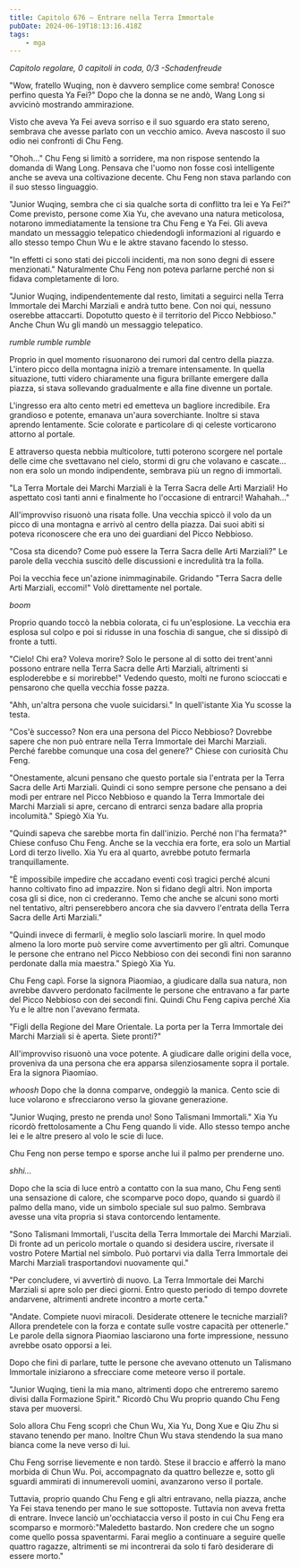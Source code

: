 ```yaml
---
title: Capitolo 676 – Entrare nella Terra Immortale
pubDate: 2024-06-19T18:13:16.418Z
tags:
    - mga
---
```



<em>Capitolo regolare,
0 capitoli in coda, 0/3
-Schadenfreude</em>


"Wow, fratello Wuqing, non è davvero semplice come sembra! Conosce perfino questa Ya Fei?" Dopo che la donna se ne andò, Wang Long si avvicinò mostrando ammirazione.


Visto che aveva Ya Fei aveva sorriso e il suo sguardo era stato sereno, sembrava che avesse parlato con un vecchio amico. Aveva nascosto il suo odio nei confronti di Chu Feng.


"Ohoh..." Chu Feng si limitò a sorridere, ma non rispose sentendo la domanda di Wang Long. Pensava che l'uomo non fosse così intelligente anche se aveva una coltivazione decente. Chu Feng non stava parlando con il suo stesso linguaggio.


"Junior Wuqing, sembra che ci sia qualche sorta di conflitto tra lei e Ya Fei?" Come previsto, persone come Xia Yu, che avevano una natura meticolosa, notarono immediatamente la tensione tra Chu Feng e Ya Fei. Gli aveva mandato un messaggio telepatico chiedendogli informazioni al riguardo e allo stesso tempo Chun Wu e le aktre stavano facendo lo stesso.


"In effetti ci sono stati dei piccoli incidenti, ma non sono degni di essere menzionati." Naturalmente Chu Feng non poteva parlarne perché non si fidava completamente di loro.


"Junior Wuqing, indipendentemente dal resto, limitati a seguirci nella Terra Immortale dei Marchi Marziali e andrà tutto bene. Con noi qui, nessuno oserebbe attaccarti. Dopotutto questo è il territorio del Picco Nebbioso." Anche Chun Wu gli mandò un messaggio telepatico.


*rumble rumble rumble*


Proprio in quel momento risuonarono dei rumori dal centro della piazza. L'intero picco della montagna iniziò a tremare intensamente. In quella situazione, tutti videro chiaramente una figura brillante emergere dalla piazza, si stava sollevando gradualmente e alla fine divenne un portale.


L'ingresso era alto cento metri ed emetteva un bagliore incredibile. Era grandioso e potente, emanava un'aura soverchiante. Inoltre si stava aprendo lentamente. Scie colorate e particolare di qi celeste vorticarono attorno al portale.


E attraverso questa nebbia multicolore, tutti poterono scorgere nel portale delle cime che svettavano nel cielo, stormi di gru che volavano e cascate... non era solo un mondo indipendente, sembrava più un regno di immortali.


"La Terra Mortale dei Marchi Marziali è la Terra Sacra delle Arti Marziali! Ho aspettato così tanti anni e finalmente ho l'occasione di entrarci! Wahahah..."


All'improvviso risuonò una risata folle. Una vecchia spiccò il volo da un picco di una montagna e arrivò al centro della piazza. Dai suoi abiti si poteva riconoscere che era uno dei guardiani del Picco Nebbioso.


"Cosa sta dicendo? Come può essere la Terra Sacra delle Arti Marziali?" Le parole della vecchia suscitò delle discussioni e incredulità tra la folla.


Poi la vecchia fece un'azione inimmaginabile. Gridando "Terra Sacra delle Arti Marziali, eccomi!" Volò direttamente nel portale.


*boom*


Proprio quando toccò la nebbia colorata, ci fu un'esplosione. La vecchia era esplosa sul colpo e poi si ridusse in una foschia di sangue, che si dissipò di fronte a tutti.


"Cielo! Chi era? Voleva morire? Solo le persone al di sotto dei trent'anni possono entrare nella Terra Sacra delle Arti Marziali, altrimenti si esploderebbe e si morirebbe!" Vedendo questo, molti ne furono scioccati e pensarono che quella vecchia fosse pazza.


"Ahh, un'altra persona che vuole suicidarsi." In quell'istante Xia Yu scosse la testa.


"Cos'è successo? Non era una persona del Picco Nebbioso? Dovrebbe sapere che non può entrare nella Terra Immortale dei Marchi Marziali. Perché farebbe comunque una cosa del genere?" Chiese con curiosità Chu Feng.


"Onestamente, alcuni pensano che questo portale sia l'entrata per la Terra Sacra delle Arti Marziali. Quindi ci sono sempre persone che pensano a dei modi per entrare nel Picco Nebbioso e quando la Terra Immortale dei Marchi Marziali si apre, cercano di entrarci senza badare alla propria incolumità." Spiegò Xia Yu.


"Quindi sapeva che sarebbe morta fin dall'inizio. Perché non l'ha fermata?" Chiese confuso Chu Feng. Anche se la vecchia era forte, era solo un Martial Lord di terzo livello. Xia Yu era al quarto, avrebbe potuto fermarla tranquillamente.


"È impossibile impedire che accadano eventi così tragici perché alcuni hanno coltivato fino ad impazzire. Non si fidano degli altri. Non importa cosa gli si dice, non ci crederanno. Temo che anche se alcuni sono morti nel tentativo, altri penserebbero ancora che sia davvero l'entrata della Terra Sacra delle Arti Marziali."


"Quindi invece di fermarli, è meglio solo lasciarli morire. In quel modo almeno la loro morte può servire come avvertimento per gli altri. Comunque le persone che entrano nel Picco Nebbioso con dei secondi fini non saranno perdonate dalla mia maestra." Spiegò Xia Yu.


Chu Feng capì. Forse la signora Piaomiao, a giudicare dalla sua natura, non avrebbe davvero perdonato facilmente le persone che entravano a far parte del Picco Nebbioso con dei secondi fini. Quindi Chu Feng capiva perché Xia Yu e le altre non l'avevano fermata.


"Figli della Regione del Mare Orientale. La porta per la Terra Immortale dei Marchi Marziali si è aperta. Siete pronti?"


All'improvviso risuonò una voce potente. A giudicare dalle origini della voce, proveniva da una persona che era apparsa silenziosamente sopra il portale. Era la signora Piaomiao.


*whoosh* Dopo che la donna comparve, ondeggiò la manica. Cento scie di luce volarono e sfrecciarono verso la giovane generazione.


"Junior Wuqing, presto ne prenda uno! Sono Talismani Immortali." Xia Yu ricordò frettolosamente a Chu Feng quando li vide. Allo stesso tempo anche lei e le altre presero al volo le scie di luce.


Chu Feng non perse tempo e sporse anche lui il palmo per prenderne uno.


*shhi...*


Dopo che la scia di luce entrò a contatto con la sua mano, Chu Feng sentì una sensazione di calore, che scomparve poco dopo, quando si guardò il palmo della mano, vide un simbolo speciale sul suo palmo. Sembrava avesse una vita propria si stava contorcendo lentamente.


"Sono Talismani Immortali, l'uscita della Terra Immortale dei Marchi Marziali. Di fronte ad un pericolo mortale o quando si desidera uscire, riversate il vostro Potere Martial nel simbolo. Può portarvi via dalla Terra Immortale dei Marchi Marziali trasportandovi nuovamente qui."


"Per concludere, vi avvertirò di nuovo. La Terra Immortale dei Marchi Marziali si apre solo per dieci giorni. Entro questo periodo di tempo dovrete andarvene, altrimenti andrete incontro a morte certa."


"Andate. Compiete nuovi miracoli. Desiderate ottenere le tecniche marziali? Allora prendetele con la forza e contate sulle vostre capacità per ottenerle." Le parole della signora Piaomiao lasciarono una forte impressione, nessuno avrebbe osato opporsi a lei.


Dopo che finì di parlare, tutte le persone che avevano ottenuto un Talismano Immortale iniziarono a sfrecciare come meteore verso il portale.


"Junior Wuqing, tieni la mia mano, altrimenti dopo che entreremo saremo divisi dalla Formazione Spirit." Ricordò Chu Wu proprio quando Chu Feng stava per muoversi.


Solo allora Chu Feng scoprì che Chun Wu, Xia Yu, Dong Xue e Qiu Zhu si stavano tenendo per mano. Inoltre Chun Wu stava stendendo la sua mano bianca come la neve verso di lui.


Chu Feng sorrise lievemente e non tardò. Stese il braccio e afferrò la mano morbida di Chun Wu. Poi, accompagnato da quattro bellezze e, sotto gli sguardi ammirati di innumerevoli uomini, avanzarono verso il portale.


Tuttavia, proprio quando Chu Feng e gli altri entravano, nella piazza, anche Ya Fei stava tenendo per mano le sue sottoposte. Tuttavia non aveva fretta di entrare. Invece lanciò un'occhiataccia verso il posto in cui Chu Feng era scomparso e mormorò:"Maledetto bastardo. Non credere che un sogno come quello possa spaventarmi. Farai meglio a continuare a seguire quelle quattro ragazze, altrimenti se mi incontrerai da solo ti farò desiderare di essere morto."
                                


                                



